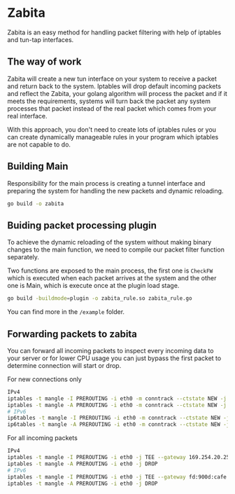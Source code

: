# Zabita

Zabita is an easy method for handling packet filtering with help of iptables and tun-tap interfaces.

## The way of work

Zabita will create a new tun interface on your system to receive a packet and return back to the system.
Iptables will drop default incoming packets and reflect the Zabita, your golang algorithm will process the packet and if it meets the requirements, systems will turn back the packet any system processes that packet instead of the real packet which comes from your real interface.

With this approach, you don't need to create lots of iptables rules or you can create dynamically manageable rules in your program which iptables are not capable to do.

## Building Main

Responsibility for the main process is creating a tunnel interface and preparing the system for handling the new packets and dynamic reloading.

```bash
go build -o zabita
```

## Buiding packet processing plugin

To achieve the dynamic reloading of the system without making binary changes to the main function, we need to compile our packet filter function separately.

Two functions are exposed to the main process, the first one is `CheckFW` which is executed when each packet arrives at the system and the other one is Main, which is execute once at the plugin load stage.

```bash
go build -buildmode=plugin -o zabita_rule.so zabita_rule.go
```

You can find more in the `/example` folder.

## Forwarding packets to zabita

You can forward all incoming packets to inspect every incoming data to your server or for lower CPU usage you can just bypass the first packet to determine connection will start or drop.

For new connections only

```bash
IPv4
iptables -t mangle -I PREROUTING -i eth0 -m conntrack --ctstate NEW -j TEE --gateway 169.254.20.255
iptables -t mangle -A PREROUTING -i eth0 -m conntrack --ctstate NEW -j DROP
# IPv6
ip6tables -t mangle -I PREROUTING -i eth0 -m conntrack --ctstate NEW -j TEE --gateway fd:900d:cafe:7a61:6269:7461::1
ip6tables -t mangle -A PREROUTING -i eth0 -m conntrack --ctstate NEW -j DROP
```

For all incoming packets

```bash
IPv4
iptables -t mangle -I PREROUTING -i eth0 -j TEE --gateway 169.254.20.255
iptables -t mangle -A PREROUTING -i eth0 -j DROP
# IPv6
iptables -t mangle -I PREROUTING -i eth0 -j TEE --gateway fd:900d:cafe:7a61:6269:7461::1
iptables -t mangle -A PREROUTING -i eth0 -j DROP
```
